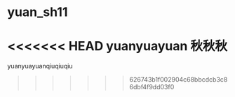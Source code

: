 # yuan_sh11
<<<<<<< HEAD
yuanyuayuan 秋秋秋
=======
yuanyuayuanqiuqiuqiu
>>>>>>> 626743b1f002904c68bbcdcb3c86dbf4f9dd03f0
